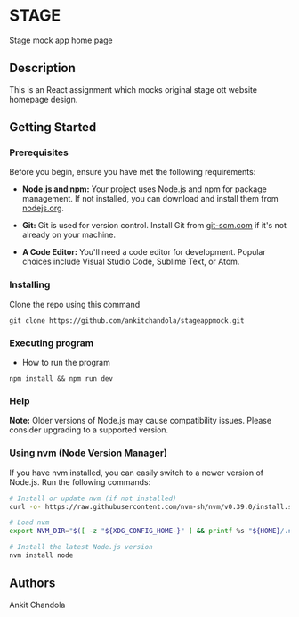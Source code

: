 # STAGE

Stage mock app home page

## Description

This is an React assignment which mocks original stage ott website homepage design.

## Getting Started

### Prerequisites

Before you begin, ensure you have met the following requirements:

- **Node.js and npm:** Your project uses Node.js and npm for package management. If not installed, you can download and install them from [nodejs.org](https://nodejs.org/).

- **Git:** Git is used for version control. Install Git from [git-scm.com](https://git-scm.com/) if it's not already on your machine.

- **A Code Editor:** You'll need a code editor for development. Popular choices include Visual Studio Code, Sublime Text, or Atom.



### Installing

Clone the repo using this command

```
git clone https://github.com/ankitchandola/stageappmock.git
```

### Executing program

* How to run the program
```
npm install && npm run dev
```

### Help

**Note:** Older versions of Node.js may cause compatibility issues. Please consider upgrading to a supported version.

### Using nvm (Node Version Manager)

If you have nvm installed, you can easily switch to a newer version of Node.js. Run the following commands:

```bash
# Install or update nvm (if not installed)
curl -o- https://raw.githubusercontent.com/nvm-sh/nvm/v0.39.0/install.sh | bash

# Load nvm
export NVM_DIR="$([ -z "${XDG_CONFIG_HOME-}" ] && printf %s "${HOME}/.nvm" || printf %s "${XDG_CONFIG_HOME}/nvm")" [ -s "$NVM_DIR/nvm.sh" ] && \. "$NVM_DIR/nvm.sh"

# Install the latest Node.js version
nvm install node
```


## Authors

 Ankit Chandola
